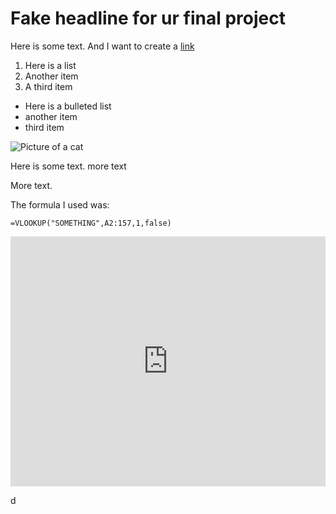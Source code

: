 # Fake headline for ur final project

Here is some text. And I want to create a [link](https://wikipedia.org)

1. Here is a list
2. Another item
3. A third item

* Here is a bulleted list
* another item
* third item

![Picture of a cat](https://placekitten.com/400/300)

Here is some text.
more text

More text.

The formula I used was:

```
=VLOOKUP("SOMETHING",A2:157,1,false)
```

<iframe title="Total Backlogged Cases in the US Immigration Courts Hits Historic Highs" aria-label="Interactive line chart" id="datawrapper-chart-IFdfD" src="https://datawrapper.dwcdn.net/IFdfD/1/" scrolling="no" frameborder="0" style="width: 0; min-width: 100% !important; border: none;" height="400"></iframe><script type="text/javascript">!function(){"use strict";window.addEventListener("message",(function(a){if(void 0!==a.data["datawrapper-height"])for(var e in a.data["datawrapper-height"]){var t=document.getElementById("datawrapper-chart-"+e)||document.querySelector("iframe[src*='"+e+"']");t&&(t.style.height=a.data["datawrapper-height"][e]+"px")}}))}();
</script>

d

